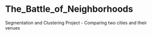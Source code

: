 # The_Battle_of_Neighborhoods
Segmentation and Clustering Project - Comparing two cities and their venues
